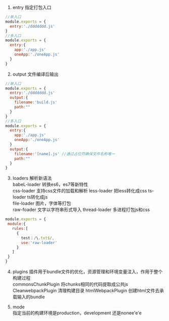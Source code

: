 1. entry 指定打包入口

```js
//单入口
module.exports = {
  entry:'./ddddddd.js'
}
//多入口
module.exports = {
  entry:{
    app:'./app.js'
    oneApp:'./oneApp.js'
  }
}
```
2. output  文件编译后输出
```js
//单入口
module.exports = {
  entry:'./ddddddd.js'
  output:{
    filename:'build.js'
    path:""
  }
}
//多入口
module.exports = {
  entry:{
    app:'./app.js'
    oneApp:'./oneApp.js'
  }
  output:{
    filename:'[name].js' //通过占位符确保文件名称唯一
    path:""
  }
}
```
3. loaders   解析新语法   
babeL-loader 转换es6，es7等新特性    
css-loader   支持css文件的加载和解析
less-loader  把less转化成css
ts-loader    ts转化成js   
file-loader  图片，字体等打包  
raw-foader   文字以字符串形式导入
thread-loader 多进程打包js和css   
```js
module.exports = {
 module:{
   rules:[
     {
       test：/\.txt$/,
       use:'raw-loader'
     }
   ]
 }
}
```
4. plugins 插件用于bundle文件的优化，资源管理和环境变量注入，作用于整个构建过程   
commonsChunkPlugin 将chunks相同的代码提取成公共js
CleanwebpackPlugin 清理构建目录
htmlWebpackPlugin 创建html文件去承载输入的bundle

5. mode    
指定当前的构建环境是production，development 还是nonee'e'e












